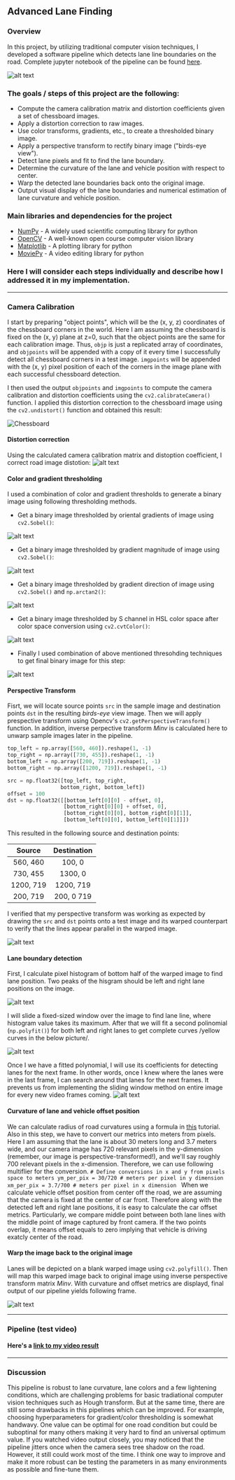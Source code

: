 

## Advanced Lane Finding 
### Overview
In this project, by utilizing traditional computer vision techniques, I developed a software pipeline which detects lane line boundaries on the road. 
Complete jupyter notebook of the pipeline can be found [here](https://github.com/Chimdee/Self-Driving-Car/blob/master/Project%202%20-%20Advanced%20Lane%20Line%20Detection/Advanced%20Lane%20Finding.ipynb). 

![alt text][image0]

### The goals / steps of this project are the following:

* Compute the camera calibration matrix and distortion coefficients given a set of chessboard images.
* Apply a distortion correction to raw images.
* Use color transforms, gradients, etc., to create a thresholded binary image.
* Apply a perspective transform to rectify binary image ("birds-eye view").
* Detect lane pixels and fit to find the lane boundary.
* Determine the curvature of the lane and vehicle position with respect to center.
* Warp the detected lane boundaries back onto the original image.
* Output visual display of the lane boundaries and numerical estimation of lane curvature and vehicle position.

[//]: # (Image References)

[image0]:./output_images/final&#32;output.png "Final output"  
[image1]:./output_images/Undistorded&#32;chessboard.png "Undistorted Chessboard"  
[image2]:./output_images/Undistorted&#32;image.png "Undistorted road"  
[image3]:./output_images/Sobel&#32;gradients.png "Sobel Gradients"  
[image4]:./output_images/Sobel&#32;gradients&#32;magnitude.png "Sobel Gradients Magnitude"  
[image5]:./output_images/Sobel&#32;gradients&#32;direction.png "Sobel Gradients Direction"  
[image6]:./output_images/S&#32;channel&#32;in&#32;HSL&#32;color&#32;space.png "S channel thresholded"  
[image7]:./output_images/Thresholded&#32;binary&#32;image.png "Thresholding combined"  
[image8]:./output_images/Perspective&#32;transformed&#32;binary&#32;image.png "Warped image"  
[image9]:./output_images/Warped&#32;image&#32;with&#32;detected&#32;lane&#32;lines.png "Lane Detection"  
[image10]:./output_images/Warped&#32;image&#32;with&#32;detected&#32;lane&#32;lines&#32;(2).png "Lane Detection (2)"  
[image11]:./output_images/Original&#32;image&#32;with&#32;detected&#32;lane&#32;lines.png "Warped back to original image"  
[image12]:./output_images/histogram.png "Pixel histogram"
[video1]:./project_video_output.mp4 "Video"

### Main libraries and dependencies for the project
* [NumPy](www.numpy.org) - A widely used scientific computing library for python
* [OpenCV](www.opencv.org) - A well-known open course computer vision library
* [Matplotlib](www.matplotlib.org) - A plotting library for python 
* [MoviePy](https://zulko.github.io/moviepy/) - A video editing library for python


### Here I will consider each steps individually and describe how I addressed it in my implementation.  

---

### Camera Calibration  
I start by preparing "object points", which will be the (x, y, z) coordinates of the chessboard corners in the world. Here I am assuming the chessboard is fixed on the (x, y) plane at z=0, such that the object points are the same for each calibration image.  Thus, `objp` is just a replicated array of coordinates, and `objpoints` will be appended with a copy of it every time I successfully detect all chessboard corners in a test image.  `imgpoints` will be appended with the (x, y) pixel position of each of the corners in the image plane with each successful chessboard detection.  

I then used the output `objpoints` and `imgpoints` to compute the camera calibration and distortion coefficients using the `cv2.calibrateCamera()` function.  I applied this distortion correction to the chessboard image using the `cv2.undistort()` function and obtained this result: 

![Chessboard][image1]

#### Distortion correction

Using the calculated camera calibration matrix and distoption coefficient, I correct road image distotion:
![alt text][image2]

#### Color and gradient thresholding
I used a combination of color and gradient thresholds to generate a binary image using following thresholding methods.

* Get a binary image thresholded by oriental gradients of image using `cv2.Sobel()`:

![alt text][image3]


* Get a binary image thresholded by gradient magnitude of image using `cv2.Sobel()`:

![alt text][image4]


* Get a binary image thresholded by gradient direction of image using `cv2.Sobel()` and `np.arctan2()`:

![alt text][image5]


* Get a binary image thresholded by S channel in HSL color space after color space conversion using `cv2.cvtColor()`:

![alt text][image6]


* Finally I used combination of above mentioned thresohding techniques to get final binary image for this step:

![alt text][image7]


#### Perspective Transform
Fisrt, we will locate source points `src` in the sample image and destination points `dst` in the resulting _birds-eye_ view image. Then we will apply prespective transform using  Opencv's `cv2.getPerspectiveTransform()` function. In addition, inverse perpective transform _Minv_ is  calculated here to unwarp sample images later in the pipeline. 

```python
top_left = np.array([560, 460]).reshape(1, -1)
top_right = np.array([730, 455]).reshape(1, -1)
bottom_left = np.array([200, 719]).reshape(1, -1)
bottom_right = np.array([1200, 719]).reshape(1, -1)

src = np.float32([top_left, top_right, 
                 bottom_right, bottom_left])
offset = 100
dst = np.float32([[bottom_left[0][0] - offset, 0], 
                  [bottom_right[0][0] + offset, 0], 
                  [bottom_right[0][0], bottom_right[0][1]], 
                  [bottom_left[0][0], bottom_left[0][1]]]) 
```

This resulted in the following source and destination points:

| Source        | Destination   | 
|:-------------:|:-------------:| 
| 560, 460      | 100, 0        | 
| 730, 455      | 1300, 0      |
| 1200, 719     | 1200, 719      |
| 200, 719      | 200, 0 719      |


I verified that my perspective transform was working as expected by drawing the `src` and `dst` points onto a test image and its warped counterpart to verify that the lines appear parallel in the warped image.

![alt text][image8]

#### Lane boundary detection

First, I calculate pixel histogram of bottom half of the warped image to find lane position. Two peaks of the hisgram should be left and right lane positions on the image. 

![alt text][image12]

I will slide a fixed-sized window over the image to find lane line, where histogram value takes its maximum. After that we will fit a second polinomial (`np.polyfit()`)  for both left and right lanes to get complete curves /yellow curves in the below picture/. 

![alt text][image9]

Once I we have a fitted polynomial, I will use its coefficients for detecting lanes for the next frame. In other words, once I knew where the lanes were in the last frame, I can search around that lanes for the next frames. It prevents us from implementing the sliding window method on entire image for every new video frames coming.
![alt text][image10]


####  Curvature of lane and vehicle offset position
We can calculate radius of road curvatures using a formula in [this](https://www.intmath.com/applications-differentiation/8-radius-curvature.php) tutorial. Also in this step, we have to convert our metrics into meters from pixels. Here I am assuming that the lane is about 30 meters long and 3.7 meters wide, and our camera image has 720 relevant pixels in the y-dimension (remember, our image is perspective-transformed!), and we'll say roughly 700 relevant pixels in the x-dimension. Therefore, we can use following multiflier for the conversion. 
`# Define conversions in x and y from pixels space to meters
ym_per_pix = 30/720 # meters per pixel in y dimension
xm_per_pix = 3.7/700 # meters per pixel in x dimension `
When we calculate vehicle offset position from center off the road, we are assuming that the camera is fixed at the center of car front. Therefore along with the detected left and right lane positions, it is easy to calculate the car offset metrics. Particularly, we compare middle point between both lane lines with the middle point of image captured by front camera. If the two points overlap, it means offset equals to zero implying that vehicle is driving exatcly center of the road. 


#### Warp the image back to the original image
Lanes will be depicted on a blank warped image using `cv2.polyfill()`. Then will map this warped image back to original image using inverse perspective transform matrix _Minv_. With curvature and offset metrics are displayd, final output of our pipeline yields following frame.

![alt text][image11]

---

### Pipeline (test video)

#### Here's a [link to my video result](./project_video_output.mp4)

---

### Discussion
This pipeline is robust to lane curvature, lane colors and a few lightening conditions, which are challenging problems for basic tradiational computer vision techniques such as Hough transform. But at the same time, there are still some drawbacks in this pipelines which can be improved. For example, choosing hyperparameters for gradient/color thresholding is somewhat handwavy. One value can be optimal for one road condition but could be suboptinal for many others making it very hard to find an universal optimum value. If you watched video output closely, you may noticed that the pipeline jitters once when the camera sees tree shadow on the road. However, it still could work most of the time. I think one way to improve and make it more robust can be testing the parameters in as many environments as possible and fine-tune them.

